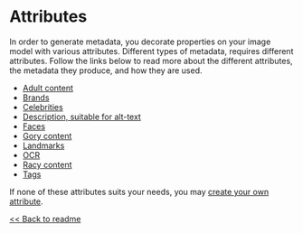 # Attributes

In order to generate metadata, you decorate properties on your image model with various attributes. Different types of metadata, requires different attributes. Follow the links below to read more about the different attributes, the metadata they produce, and how they are used.

- [Adult content](./attributes/AnalyzeImageForAdultContent.md)
- [Brands](./attributes/AnalyzeImageForBrands.md)
- [Celebrities](./attributes/AnalyzeImageForCelebrities.md)
- [Description, suitable for alt-text](./attributes/AnalyzeImageForDescription.md)
- [Faces](./attributes/AnalyzeImageForFaces.md)
- [Gory content](./attributes/AnalyzeImageForGoryContent.md)
- [Landmarks](./attributes/AnalyzeImageForLandmarks.md)
- [OCR](./attributes/AnalyzeImageForOcr.md)
- [Racy content](./attributes/AnalyzeImageForRacyContent.md)
- [Tags](./attributes/AnalyzeImageForTags.md)

If none of these attributes suits your needs, you may [create your own attribute](./attributes/CustomAttribute.md).

[<< Back to readme](../README.md)